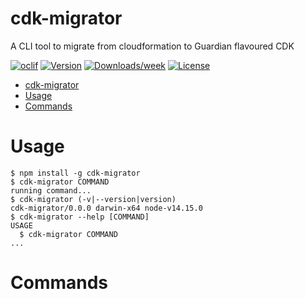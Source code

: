 # cdk-migrator

A CLI tool to migrate from cloudformation to Guardian flavoured CDK

[![oclif](https://img.shields.io/badge/cli-oclif-brightgreen.svg)](https://oclif.io)
[![Version](https://img.shields.io/npm/v/cdk-migrator.svg)](https://npmjs.org/package/cdk-migrator)
[![Downloads/week](https://img.shields.io/npm/dw/cdk-migrator.svg)](https://npmjs.org/package/cdk-migrator)
[![License](https://img.shields.io/npm/l/cdk-migrator.svg)](https://github.com/guardian/cdk-migrator/blob/master/package.json)

<!-- toc -->
* [cdk-migrator](#cdk-migrator)
* [Usage](#usage)
* [Commands](#commands)
<!-- tocstop -->

# Usage

<!-- usage -->
```sh-session
$ npm install -g cdk-migrator
$ cdk-migrator COMMAND
running command...
$ cdk-migrator (-v|--version|version)
cdk-migrator/0.0.0 darwin-x64 node-v14.15.0
$ cdk-migrator --help [COMMAND]
USAGE
  $ cdk-migrator COMMAND
...
```
<!-- usagestop -->

# Commands

<!-- commands -->

<!-- commandsstop -->
